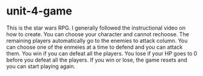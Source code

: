 # unit-4-game

This is the star wars RPG.  I generally followed the instructional video on how to create.  You can choose your character and cannot rechoose.  The remaining players automatically go to the enemies to attack column.  You can choose one of the enmeies at a time to defend and you can attack them.  You win if you can defeat all the players.  You lose if your HP goes to 0 before you defeat all the players.  If you win or lose, the game resets and you can start playing again.